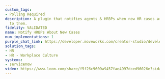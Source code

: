 ```yaml
---
custom_tags:
- Polling Required
description: A plugin that notifies agents & HRBPs when new HR cases are assigned
  to them.
fidelity: VALIDATED
name: Notify HRBPs About New Cases
num_implementations: 1
purple_chat_link: https://developer.moveworks.com/creator-studio/developer-tools/purple-chat/?conversation=%7B%22startTimestamp%22%3A%2211%3A43+AM%22%2C%22messages%22%3A%5B%7B%22role%22%3A%22assistant%22%2C%22parts%22%3A%5B%7B%22richText%22%3A%22%3Cp%3EA+new+HR+case+has+been+assigned+to+you.+The+case+number+is+HR-4521.%3Cbr%3E%3Cbr%3E%3Ca+href%3D%5C%22https%3A%2F%2Fcompany.servicenow.com%2Fview%3Fticket%3DHR4521%5C%22%3EView+ticket+in+portal.%3C%2Fa%3E%3Cbr%3E%3C%2Fp%3E%22%7D%5D%7D%5D%7D
solution_tags:
- HR
- HR - Workplace Culture
systems:
- servicenow
video: https://www.loom.com/share/f5f26c9609a9457fae4997dced96026e?sid=1a2279e1-e69f-45e7-b2f1-dfa95513b23b
---
```

